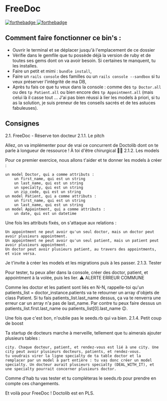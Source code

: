 # FreeDoc

[![forthebadge](https://forthebadge.com/images/badges/made-with-ruby.svg)   ![forthebadge](http://forthebadge.com/images/badges/built-with-love.svg)](http://forthebadge.com)

## Comment faire fonctionner ce bin's :
* Ouvrir le terminal et se déplacer jusqu'à l'emplacement de ce dossier
* Vérifie dans le gemfile que tu possède déjà la version de ruby et de toutes ses gems dont on va avoir besoin. Si certaines te manquent, tu les installes.
* Faire un petit et mimi : `bundle install`,
* Faire un `rails console` des familles ou un `rails console --sandbox` si tu veux préserver l'intégrité de ma DB,
* Après tu fais ce que tu veux dans la console : comme des `tp Doctor.all` ou des `tp Patient.all` ou bien encore des `tp Appointment.all` (mais celui là il casse tout ... J'ai pas bien réussi à lier les models à priori, si tu as la solution, je suis preneur de tes conseils sacrés et de tes astuces fabuleuses).

## Consignes

2.1. FreeDoc - Réserve ton docteur
2.1.1. Le pitch

Allez, on va implémenter pour de vrai ce concurrent de Doctolib dont on te parle à longueur de ressource ! À toi d'être chirurgical 👩‍⚕️
2.1.2. Les models

Pour ce premier exercice, nous allons t'aider et te donner les models à créer :

    un model Doctor, qui a comme attributs :
        un first_name, qui est un string
        un last_name, qui est un string
        un specialty, qui est un string
        un zip_code, qui est un string
    un model Patient, qui a comme attributs :
        un first_name, qui est un string
        un last_name, qui est un string
    un model Appointment, qui a comme attributs :
        un date, qui est un datetime

Une fois les attributs fixés, on s'attaque aux relations :

    Un appointment ne peut avoir qu'un seul doctor, mais un doctor peut avoir plusieurs appointment.
    Un appointment ne peut avoir qu'un seul patient, mais un patient peut avoir plusieurs appointment.
    Un doctor peut avoir plusieurs patient, au travers des appointments, et vice versa.

Je t'invite à créer les models et les migrations puis à les passer.
2.1.3. Tester

Pour tester, tu peux aller dans la console, créer des doctor, patient, et appointment à la volée, puis les lier.
⚠️ ALERTE ERREUR COMMUNE

Comme les doctor et les patient sont liés en N-N, rappelle-toi qu'un patients_list = doctor_instance.patients va te retourner un array d'objets de class Patient.
Si tu fais patients_list.last_name dessus, ça va te renverra une erreur car un array n'a pas de last_name.
Par contre tu peux faire dessus un patients_list.first.last_name ou patients_list[0].last_name 😉.

Une fois que c'est bon, n'oublie pas le seeds.rb qui va bien.
2.1.4. Petit coup de boost

Ta startup de docteurs marche à merveille, tellement que tu aimerais ajouter plusieurs tables :

    city. Chaque docteur, patient, et rendez-vous est lié à une city. Une city peut avoir plusieurs docteurs, patients, et rendez-vous.
    tu voudrais virer la ligne specialty de ta table doctor et la remplacer par un model à part entière : tu vas donc créer un model specialty. Un docteur aurait plusieurs specialty (DEAL_WITH_IT), et une specialty pourrait concerner plusieurs doctor.

Comme d'hab tu vas tester et tu compléteras le seeds.rb pour prendre en compte ces changements.

Et voilà pour FreeDoc ! Doctolib est en PLS.
